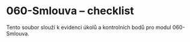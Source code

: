 # 060-Smlouva – checklist

Tento soubor slouží k evidenci úkolů a kontrolních bodů pro modul 060-Smlouva.